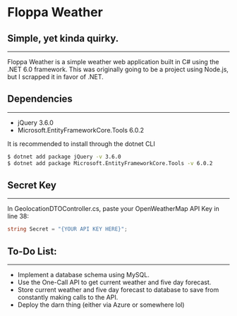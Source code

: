 # Floppa Weather

## Simple, yet kinda quirky.

---
Floppa Weather is a simple weather web application built in C# using the .NET 6.0 framework.
This was originally going to be a project using Node.js, but I scrapped it in favor of .NET.

## Dependencies
---
- jQuery 3.6.0
- Microsoft.EntityFrameworkCore.Tools 6.0.2

It is recommended to install through the dotnet CLI
```sh
$ dotnet add package jQuery -v 3.6.0
$ dotnet add package Microsoft.EntityFrameworkCore.Tools -v 6.0.2
```

## Secret Key
---
In GeolocationDTOController.cs, paste your OpenWeatherMap API Key in line 38:
```cs
string Secret = "{YOUR API KEY HERE}";
```
## To-Do List:
---
- Implement a database schema using MySQL.
- Use the One-Call API to get current weather and five day forecast.
- Store current weather and five day forecast to database to save from constantly making calls to the API.
- Deploy the darn thing (either via Azure or somewhere lol)
